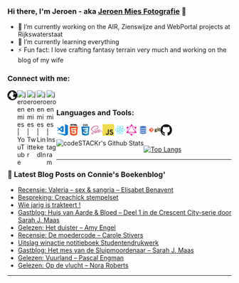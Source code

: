 ### Hi there, I'm Jeroen - aka [Jeroen Mies Fotografie][website] 👋

- 🔭 I’m currently working on the AIR, Zienswijze and WebPortal projects at Rijkswaterstaat
- 🌱 I’m currently learning everything
- ⚡ Fun fact: I love crafting fantasy terrain very much and working on the blog of my wife

### Connect with me:

[<img align="left" alt="jeroenmies" width="22px" src="https://raw.githubusercontent.com/iconic/open-iconic/master/svg/globe.svg" />][website]
[<img align="left" alt="jeroenmies | YouTube" width="22px" src="https://cdn.jsdelivr.net/npm/simple-icons@v3/icons/youtube.svg" />][youtube]
[<img align="left" alt="jeroenmies | Twitter" width="22px" src="https://cdn.jsdelivr.net/npm/simple-icons@v3/icons/twitter.svg" />][twitter]
[<img align="left" alt="jeroenmies | LinkedIn" width="22px" src="https://cdn.jsdelivr.net/npm/simple-icons@v3/icons/linkedin.svg" />][linkedin]
[<img align="left" alt="jeroenmies | Instagram" width="22px" src="https://cdn.jsdelivr.net/npm/simple-icons@v3/icons/instagram.svg" />][instagram]

<br />

### Languages and Tools:

[<img align="left" alt="Visual Studio Code" width="26px" src="https://raw.githubusercontent.com/github/explore/80688e429a7d4ef2fca1e82350fe8e3517d3494d/topics/visual-studio-code/visual-studio-code.png" />][webdevplaylist]
[<img align="left" alt="HTML5" width="26px" src="https://raw.githubusercontent.com/github/explore/80688e429a7d4ef2fca1e82350fe8e3517d3494d/topics/html/html.png" />][webdevplaylist]
[<img align="left" alt="CSS3" width="26px" src="https://raw.githubusercontent.com/github/explore/80688e429a7d4ef2fca1e82350fe8e3517d3494d/topics/css/css.png" />][cssplaylist]
[<img align="left" alt="Sass" width="26px" src="https://raw.githubusercontent.com/github/explore/80688e429a7d4ef2fca1e82350fe8e3517d3494d/topics/sass/sass.png" />][cssplaylist]
[<img align="left" alt="JavaScript" width="26px" src="https://raw.githubusercontent.com/github/explore/80688e429a7d4ef2fca1e82350fe8e3517d3494d/topics/javascript/javascript.png" />][jsplaylist]
[<img align="left" alt="React" width="26px" src="https://raw.githubusercontent.com/github/explore/80688e429a7d4ef2fca1e82350fe8e3517d3494d/topics/react/react.png" />][reactplaylist]
[<img align="left" alt="GraphQL" width="26px" src="https://raw.githubusercontent.com/github/explore/80688e429a7d4ef2fca1e82350fe8e3517d3494d/topics/graphql/graphql.png" />][webdevplaylist]
[<img align="left" alt="SQL" width="26px" src="https://raw.githubusercontent.com/github/explore/80688e429a7d4ef2fca1e82350fe8e3517d3494d/topics/sql/sql.png" />][webdevplaylist]
[<img align="left" alt="Git" width="26px" src="https://raw.githubusercontent.com/github/explore/80688e429a7d4ef2fca1e82350fe8e3517d3494d/topics/git/git.png" />][webdevplaylist]
[<img align="left" alt="GitHub" width="26px" src="https://raw.githubusercontent.com/github/explore/78df643247d429f6cc873026c0622819ad797942/topics/github/github.png" />][webdevplaylist]

<br />
<br />

<img align="left" alt="codeSTACKr's Github Stats" src="https://github-readme-stats.vercel.app/api?username=jeroenmies&show_icons=true&hide_border=true&count_private=true&theme=tokyonight" />

[![Top Langs](https://github-readme-stats.vercel.app/api/top-langs/?username=jeroenmies)](https://github.com/jeroenmies/github-readme-stats)

---

### 📕 Latest Blog Posts on Connie's Boekenblog'
<!-- BLOG-POST-LIST:START -->
- [Recensie: Valeria – sex & sangria – Elísabet Benavent](https://conniesboekenblog.nl/2020/08/10/recensie-valeria-sex-sangria-elisabet-benavent/?utm_source=rss&utm_medium=rss&utm_campaign=recensie-valeria-sex-sangria-elisabet-benavent)
- [Bespreking: Creachick stempelset](https://conniesboekenblog.nl/2020/08/07/bespreking-creachick-stempelset/?utm_source=rss&utm_medium=rss&utm_campaign=bespreking-creachick-stempelset)
- [Wie jarig is trakteert !](https://conniesboekenblog.nl/2020/08/04/wie-jarig-is-trakteert-3/?utm_source=rss&utm_medium=rss&utm_campaign=wie-jarig-is-trakteert-3)
- [Gastblog: Huis van Aarde & Bloed – Deel 1 in de Crescent City-serie door Sarah J. Maas](https://conniesboekenblog.nl/2020/08/03/gastblog-huis-van-aarde-bloed-deel-1-in-de-crescent-city-serie-door-sarah-j-maas/?utm_source=rss&utm_medium=rss&utm_campaign=gastblog-huis-van-aarde-bloed-deel-1-in-de-crescent-city-serie-door-sarah-j-maas)
- [Gelezen: Het duister – Amy Engel](https://conniesboekenblog.nl/2020/08/02/gelezen-het-duister-amy-engel/?utm_source=rss&utm_medium=rss&utm_campaign=gelezen-het-duister-amy-engel)
- [Recensie: De moedercode – Carole Stivers](https://conniesboekenblog.nl/2020/07/29/recensie-de-moedercode-carole-stivers/?utm_source=rss&utm_medium=rss&utm_campaign=recensie-de-moedercode-carole-stivers)
- [Uitslag winactie notitieboek Studentendrukwerk](https://conniesboekenblog.nl/2020/07/27/uitslag-winactie-notitieboek-studentendrukwerk/?utm_source=rss&utm_medium=rss&utm_campaign=uitslag-winactie-notitieboek-studentendrukwerk)
- [Gastblog: Het mes van de Sluipmoordenaar – Sarah J. Maas](https://conniesboekenblog.nl/2020/07/26/gastblog-het-mes-van-de-sluipmoordenaar-sarah-j-maas/?utm_source=rss&utm_medium=rss&utm_campaign=gastblog-het-mes-van-de-sluipmoordenaar-sarah-j-maas)
- [Gelezen: Vuurland – Pascal Engman](https://conniesboekenblog.nl/2020/07/23/gelezen-vuurland-pascal-engman/?utm_source=rss&utm_medium=rss&utm_campaign=gelezen-vuurland-pascal-engman)
- [Gelezen: Op de vlucht – Nora Roberts](https://conniesboekenblog.nl/2020/07/21/gelezen-op-de-vlucht-nora-roberts/?utm_source=rss&utm_medium=rss&utm_campaign=gelezen-op-de-vlucht-nora-roberts)
<!-- BLOG-POST-LIST:END -->

---

[website]: https://jeroenmiesfotografie.nl
[twitter]: https://twitter.com/jeroenmies
[youtube]: https://www.youtube.com/channel/UCdM6wXDAk3Y8_ycxkSfAD7Q
[instagram]: https://www.instagram.com/jeroenmies/
[linkedin]: https://www.linkedin.com/in/jeroenmies/
[webdevplaylist]: https://www.youtube.com/playlist?list=PLlhZGGVFsRrTQQnp_2UwWSoAigm-9_SqR
[jsplaylist]: https://www.youtube.com/playlist?list=PLC5BA7CB1270B2073
[cssplaylist]: https://www.youtube.com/playlist?list=PLlhZGGVFsRrSeV5xra6z-nU60cqompunz
[reactplaylist]: https://www.youtube.com/playlist?list=PLC5BA7CB1270B2073
